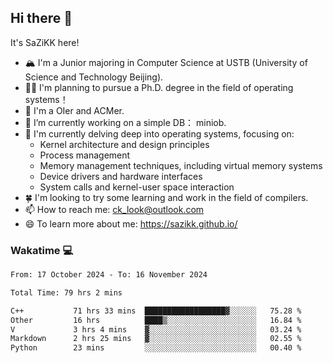 ## Hi there 👋

It's SaZiKK here!

- 🏔️ I'm a Junior majoring in Computer Science  at USTB (University of Science and Technology Beijing).
- 🧑‍🎓 I'm planning to pursue a Ph.D. degree in the field of operating systems！
- 🚀 I'm a OIer and ACMer.
- 🔭 I’m currently working on a simple DB： miniob.
- 🌱 I'm currently delving deep into operating systems, focusing on:
  - Kernel architecture and design principles
  - Process management
  - Memory management techniques, including virtual memory systems
  - Device drivers and hardware interfaces
  - System calls and kernel-user space interaction
- 🍀 I'm looking to try some learning and work in the field of compilers.
- 📫 How to reach me: ck_look@outlook.com
- 😄 To learn more about me: https://sazikk.github.io/

  
<!--
**SaZiKK/SaZiKK** is a ✨ _special_ ✨ repository because its `README.md` (this file) appears on your GitHub profile.

Here are some ideas to get you started:

- 🔭 I’m currently working on ...
- 🌱 I’m currently learning ...
- 👯 I’m looking to collaborate on ...
- 🤔 I’m looking for help with ...
- 💬 Ask me about ...
- 📫 How to reach me: ...
- 😄 Pronouns: ...
- ⚡ Fun fact: ...
-->

### Wakatime 💻

<!--START_SECTION:waka-->

```txt
From: 17 October 2024 - To: 16 November 2024

Total Time: 79 hrs 2 mins

C++           71 hrs 33 mins  ██████████████████▓░░░░░░   75.28 %
Other         16 hrs          ████▒░░░░░░░░░░░░░░░░░░░░   16.84 %
V             3 hrs 4 mins    ▓░░░░░░░░░░░░░░░░░░░░░░░░   03.24 %
Markdown      2 hrs 25 mins   ▓░░░░░░░░░░░░░░░░░░░░░░░░   02.55 %
Python        23 mins         ░░░░░░░░░░░░░░░░░░░░░░░░░   00.40 %
```

<!--END_SECTION:waka-->
